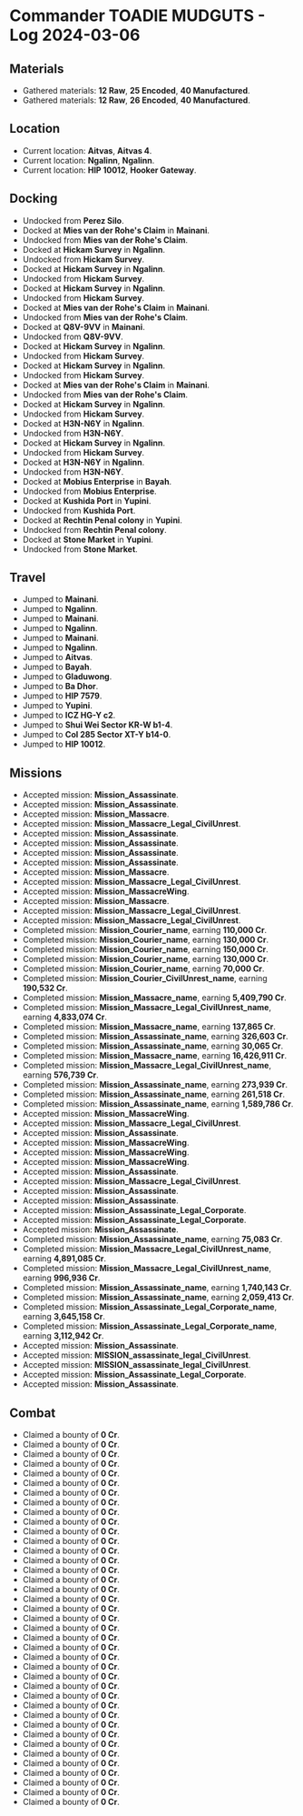 # Commander TOADIE MUDGUTS - Log 2024-03-06

## Materials
- Gathered materials: **12 Raw**, **25 Encoded**, **40 Manufactured**.
- Gathered materials: **12 Raw**, **26 Encoded**, **40 Manufactured**.

## Location
- Current location: **Aitvas**, **Aitvas 4**.
- Current location: **Ngalinn**, **Ngalinn**.
- Current location: **HIP 10012**, **Hooker Gateway**.

## Docking
- Undocked from **Perez Silo**.
- Docked at **Mies van der Rohe's Claim** in **Mainani**.
- Undocked from **Mies van der Rohe's Claim**.
- Docked at **Hickam Survey** in **Ngalinn**.
- Undocked from **Hickam Survey**.
- Docked at **Hickam Survey** in **Ngalinn**.
- Undocked from **Hickam Survey**.
- Docked at **Hickam Survey** in **Ngalinn**.
- Undocked from **Hickam Survey**.
- Docked at **Mies van der Rohe's Claim** in **Mainani**.
- Undocked from **Mies van der Rohe's Claim**.
- Docked at **Q8V-9VV** in **Mainani**.
- Undocked from **Q8V-9VV**.
- Docked at **Hickam Survey** in **Ngalinn**.
- Undocked from **Hickam Survey**.
- Docked at **Hickam Survey** in **Ngalinn**.
- Undocked from **Hickam Survey**.
- Docked at **Mies van der Rohe's Claim** in **Mainani**.
- Undocked from **Mies van der Rohe's Claim**.
- Docked at **Hickam Survey** in **Ngalinn**.
- Undocked from **Hickam Survey**.
- Docked at **H3N-N6Y** in **Ngalinn**.
- Undocked from **H3N-N6Y**.
- Docked at **Hickam Survey** in **Ngalinn**.
- Undocked from **Hickam Survey**.
- Docked at **H3N-N6Y** in **Ngalinn**.
- Undocked from **H3N-N6Y**.
- Docked at **Mobius Enterprise** in **Bayah**.
- Undocked from **Mobius Enterprise**.
- Docked at **Kushida Port** in **Yupini**.
- Undocked from **Kushida Port**.
- Docked at **Rechtin Penal colony** in **Yupini**.
- Undocked from **Rechtin Penal colony**.
- Docked at **Stone Market** in **Yupini**.
- Undocked from **Stone Market**.

## Travel
- Jumped to **Mainani**.
- Jumped to **Ngalinn**.
- Jumped to **Mainani**.
- Jumped to **Ngalinn**.
- Jumped to **Mainani**.
- Jumped to **Ngalinn**.
- Jumped to **Aitvas**.
- Jumped to **Bayah**.
- Jumped to **Gladuwong**.
- Jumped to **Ba Dhor**.
- Jumped to **HIP 7579**.
- Jumped to **Yupini**.
- Jumped to **ICZ HG-Y c2**.
- Jumped to **Shui Wei Sector KR-W b1-4**.
- Jumped to **Col 285 Sector XT-Y b14-0**.
- Jumped to **HIP 10012**.

## Missions
- Accepted mission: **Mission_Assassinate**.
- Accepted mission: **Mission_Assassinate**.
- Accepted mission: **Mission_Massacre**.
- Accepted mission: **Mission_Massacre_Legal_CivilUnrest**.
- Accepted mission: **Mission_Assassinate**.
- Accepted mission: **Mission_Assassinate**.
- Accepted mission: **Mission_Assassinate**.
- Accepted mission: **Mission_Assassinate**.
- Accepted mission: **Mission_Massacre**.
- Accepted mission: **Mission_Massacre_Legal_CivilUnrest**.
- Accepted mission: **Mission_MassacreWing**.
- Accepted mission: **Mission_Massacre**.
- Accepted mission: **Mission_Massacre_Legal_CivilUnrest**.
- Accepted mission: **Mission_Massacre_Legal_CivilUnrest**.
- Completed mission: **Mission_Courier_name**, earning **110,000 Cr**.
- Completed mission: **Mission_Courier_name**, earning **130,000 Cr**.
- Completed mission: **Mission_Courier_name**, earning **150,000 Cr**.
- Completed mission: **Mission_Courier_name**, earning **130,000 Cr**.
- Completed mission: **Mission_Courier_name**, earning **70,000 Cr**.
- Completed mission: **Mission_Courier_CivilUnrest_name**, earning **190,532 Cr**.
- Completed mission: **Mission_Massacre_name**, earning **5,409,790 Cr**.
- Completed mission: **Mission_Massacre_Legal_CivilUnrest_name**, earning **4,833,074 Cr**.
- Completed mission: **Mission_Massacre_name**, earning **137,865 Cr**.
- Completed mission: **Mission_Assassinate_name**, earning **326,603 Cr**.
- Completed mission: **Mission_Assassinate_name**, earning **30,065 Cr**.
- Completed mission: **Mission_Massacre_name**, earning **16,426,911 Cr**.
- Completed mission: **Mission_Massacre_Legal_CivilUnrest_name**, earning **576,739 Cr**.
- Completed mission: **Mission_Assassinate_name**, earning **273,939 Cr**.
- Completed mission: **Mission_Assassinate_name**, earning **261,518 Cr**.
- Completed mission: **Mission_Assassinate_name**, earning **1,589,786 Cr**.
- Accepted mission: **Mission_MassacreWing**.
- Accepted mission: **Mission_Massacre_Legal_CivilUnrest**.
- Accepted mission: **Mission_Assassinate**.
- Accepted mission: **Mission_MassacreWing**.
- Accepted mission: **Mission_MassacreWing**.
- Accepted mission: **Mission_MassacreWing**.
- Accepted mission: **Mission_Assassinate**.
- Accepted mission: **Mission_Massacre_Legal_CivilUnrest**.
- Accepted mission: **Mission_Assassinate**.
- Accepted mission: **Mission_Assassinate**.
- Accepted mission: **Mission_Assassinate_Legal_Corporate**.
- Accepted mission: **Mission_Assassinate_Legal_Corporate**.
- Accepted mission: **Mission_Assassinate**.
- Completed mission: **Mission_Assassinate_name**, earning **75,083 Cr**.
- Completed mission: **Mission_Massacre_Legal_CivilUnrest_name**, earning **4,891,085 Cr**.
- Completed mission: **Mission_Massacre_Legal_CivilUnrest_name**, earning **996,936 Cr**.
- Completed mission: **Mission_Assassinate_name**, earning **1,740,143 Cr**.
- Completed mission: **Mission_Assassinate_name**, earning **2,059,413 Cr**.
- Completed mission: **Mission_Assassinate_Legal_Corporate_name**, earning **3,645,158 Cr**.
- Completed mission: **Mission_Assassinate_Legal_Corporate_name**, earning **3,112,942 Cr**.
- Accepted mission: **Mission_Assassinate**.
- Accepted mission: **MISSION_assassinate_legal_CivilUnrest**.
- Accepted mission: **MISSION_assassinate_legal_CivilUnrest**.
- Accepted mission: **Mission_Assassinate_Legal_Corporate**.
- Accepted mission: **Mission_Assassinate**.

## Combat
- Claimed a bounty of **0 Cr**.
- Claimed a bounty of **0 Cr**.
- Claimed a bounty of **0 Cr**.
- Claimed a bounty of **0 Cr**.
- Claimed a bounty of **0 Cr**.
- Claimed a bounty of **0 Cr**.
- Claimed a bounty of **0 Cr**.
- Claimed a bounty of **0 Cr**.
- Claimed a bounty of **0 Cr**.
- Claimed a bounty of **0 Cr**.
- Claimed a bounty of **0 Cr**.
- Claimed a bounty of **0 Cr**.
- Claimed a bounty of **0 Cr**.
- Claimed a bounty of **0 Cr**.
- Claimed a bounty of **0 Cr**.
- Claimed a bounty of **0 Cr**.
- Claimed a bounty of **0 Cr**.
- Claimed a bounty of **0 Cr**.
- Claimed a bounty of **0 Cr**.
- Claimed a bounty of **0 Cr**.
- Claimed a bounty of **0 Cr**.
- Claimed a bounty of **0 Cr**.
- Claimed a bounty of **0 Cr**.
- Claimed a bounty of **0 Cr**.
- Claimed a bounty of **0 Cr**.
- Claimed a bounty of **0 Cr**.
- Claimed a bounty of **0 Cr**.
- Claimed a bounty of **0 Cr**.
- Claimed a bounty of **0 Cr**.
- Claimed a bounty of **0 Cr**.
- Claimed a bounty of **0 Cr**.
- Claimed a bounty of **0 Cr**.
- Claimed a bounty of **0 Cr**.
- Claimed a bounty of **0 Cr**.
- Claimed a bounty of **0 Cr**.
- Claimed a bounty of **0 Cr**.
- Claimed a bounty of **0 Cr**.
- Claimed a bounty of **0 Cr**.
- Claimed a bounty of **0 Cr**.

